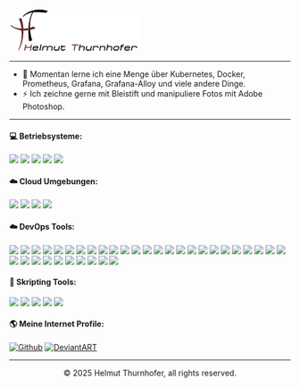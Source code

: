 <p>
  <img src="https://github.com/hth73/hth73/blob/main/images/ht_logo_large.png" />
</p>

---
- 🌱 Momentan lerne ich eine Menge über Kubernetes, Docker, Prometheus, Grafana, Grafana-Alloy und viele andere Dinge.
- ⚡ Ich zeichne gerne mit Bleistift und manipuliere Fotos mit Adobe Photoshop.

***
#### 💻 Betriebsysteme:
<p>
  <img src="https://custom-icon-badges.demolab.com/badge/Windows%20Server-0078D6?logo=windows10&logoColor=white&style=flat" />
  <img src="https://custom-icon-badges.demolab.com/badge/Windows%20Clients-0078D6?logo=windows10&logoColor=white&style=flat" />
  <img src="https://img.shields.io/badge/Ubuntu%20Server-E95420?logo=ubuntu&logoColor=white&style=flat" />
  <img src="https://img.shields.io/badge/Ubuntu%20Clients-E95420?logo=ubuntu&logoColor=white&style=flat" />
  <img src="https://img.shields.io/badge/Mac%20OS%20Clients-000000?logo=apple&logoColor=white&style=flat" />
</p>

#### ☁️ Cloud Umgebungen:
<p>
  <img src="https://img.shields.io/badge/Amazon%20AWS-%23FF9900?logo=amazon-web-services&logoColor=white&style=flat" />
  <img src="https://custom-icon-badges.demolab.com/badge/Microsoft%20365-0089D6?logo=windows10&logoColor=white&style=flat" />
  <img src="https://custom-icon-badges.demolab.com/badge/Microsoft%20Azure-0089D6?logo=msazure&logoColor=white&style=flat" />
  <img src="https://img.shields.io/badge/Nextcloud-0082C9?logo=Nextcloud&logoColor=white&style=flat" />
</p>

#### ☁️ DevOps Tools:
<p>
  <img src="https://img.shields.io/badge/Git-E44C30?logo=git&logoColor=white&style=flat" />
  <img src="https://img.shields.io/badge/GitLab-330F63?logo=gitlab&logoColor=white&style=flat" />
  <img src="https://img.shields.io/badge/GitLab%20CI-FC6D26?logo=gitlab&logoColor=white&style=flat" />
  <img src="https://img.shields.io/badge/Concourse-FC6D26?logo=concourse&logoColor=white&style=flat" />
  <img src="https://img.shields.io/badge/Github-181717?logo=github&logoColor=white&style=flat" />
  <img src="https://img.shields.io/badge/GitHub_Actions-2088FF?logo=github-actions&logoColor=white&style=flat" />
  <img src="https://img.shields.io/badge/Forgejo-609926?logo=forgejo&logoColor=white&style=flat" />
  <img src="https://img.shields.io/badge/RenovateBot-1A1F6C?logo=renovate&logoColor=white&style=flat" />
  <img src="https://img.shields.io/badge/Keycloak-FCA121?logo=keycloak&logoColor=white&style=flat" />
  <img src="https://img.shields.io/badge/PocketID-1572B6?logo=pocket&logoColor=white&style=flat" />
  <img src="https://img.shields.io/badge/Traefik-24A1C1?logo=traefikproxy&logoColor=white&style=flat" />
  <img src="https://img.shields.io/badge/Caddy-4EAA25?logo=caddy&logoColor=white&style=flat" />
  <img src="https://img.shields.io/badge/Hasicorp%20Vault-7B42BC?logo=vault&logoColor=white&style=flat" />
  <img src="https://img.shields.io/badge/Gopass-1868F2?logo=ghost&logoColor=white&style=flat" />
  <img src="https://img.shields.io/badge/Sops-21416b?logo=ghost&logoColor=white&style=flat" />
  <img src="https://img.shields.io/badge/Jira-0052CC?logo=jira&logoColor=white&style=flat" />
  <img src="https://img.shields.io/badge/Confluence-172B4D?logo=confluence&logoColor=white&style=flat" />
  <img src="https://img.shields.io/badge/Prometheus-000000?logo=prometheus&labelColor=000000&style=flat" />
  <img src="https://img.shields.io/badge/Grafana-F2F4F9?logo=grafana&logoColor=orange&labelColor=F2F4F9&style=flat" />
  <img src="https://img.shields.io/badge/Grafana%20Loki-F2F4F9?logo=grafana&logoColor=orange&style=flat" />
  <img src="https://img.shields.io/badge/Grafana%20Promtail-F2F4F9?logo=grafana&logoColor=orange&style=flat" />
  <img src="https://img.shields.io/badge/Grafana%20Alloy-F2F4F9?logo=grafana&logoColor=orange&style=flat" />
  <img src="https://img.shields.io/badge/Alertmanager-000000?logo=prometheus&labelColor=000000&style=flat" />
  <img src="https://img.shields.io/badge/Raspberry%20Pi-A22846?logo=Raspberry%20Pi&logoColor=white&style=flat" />
  <img src="https://img.shields.io/badge/kubernetes-326ce5?logo=kubernetes&logoColor=white&style=flat" />
  <img src="https://img.shields.io/badge/Helm-0F1689?logo=Helm&labelColor=0F1689&style=flat" />
  <img src="https://img.shields.io/badge/Docker-2496ED?logo=docker&logoColor=white&style=flat" />
  <img src="https://img.shields.io/badge/VirtualBox-21416b?logo=VirtualBox&logoColor=white&style=flat" />
  <img src="https://img.shields.io/badge/Vagrant-1868F2?logo=Vagrant&logoColor=white&style=flat" />
  <img src="https://img.shields.io/badge/Ansible-000000?logo=ansible&logoColor=white&style=flat" />
  <img src="https://img.shields.io/badge/Packer-EF3939?logo=packer&logoColor=white&style=flat" />
  <img src="https://img.shields.io/badge/Terraform-7B42BC?logo=terraform&logoColor=white&style=flat" />
  <img src="https://img.shields.io/badge/Terragrunt-7B42BC?logo=terraform&logoColor=white&style=flat" />
  <img src="https://img.shields.io/badge/Markdown-%23000000?logo=markdown&logoColor=white&style=flat" />
  <img src="https://img.shields.io/badge/YAML-CB171E?logo=yaml&logoColor=white&style=flat" />
</p>

#### 📝 Skripting Tools:
<p>
  <img src="https://img.shields.io/badge/HTML5-E34F26?logo=html5&logoColor=white&style=flat" />
  <img src="https://img.shields.io/badge/CSS3-1572B6?logo=css3&logoColor=white&style=flat" />
  <img src="https://img.shields.io/badge/Powershell-5391FE?logo=hyper&logoColor=white&style=flat" />
  <img src="https://img.shields.io/badge/Batch-5391FE?logo=hyper&logoColor=white&style=flat" />
  <img src="https://img.shields.io/badge/Bash-4EAA25?logo=gnu-bash&logoColor=white&style=flat" />
</p>

#### 🌎 Meine Internet Profile:
[<img alt="Github" src="https://img.shields.io/badge/GitHub-%23121011?logo=github&logoColor=white&style=flat" />](https://github.com/hth73) [<img alt="DeviantART" src="https://img.shields.io/badge/DeviantArt-05CC47?logo=deviantart&logoColor=white&style=flat" />](https://www.deviantart.com/hellemon)

---
<p align="center">© 2025 Helmut Thurnhofer, all rights reserved.</p>
